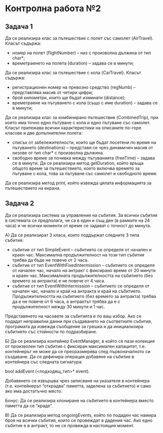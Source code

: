 # Контролна работа №2

## Задача 1
Да се реализира клас за пътешествие с полет със самолет (AirTravel). Класът съдържа:
  - номер на полет (flightNumber) – низ с произволна дължина от тип char*;
  - времетраенето на полета (duration) – задава се в минути;

Да се реализира клас за пътешествие с кола (CarTravel). Класът съдържа:
  - регистрационен номер на превозно средство (regNumb) – представлява масив от четири цифри;
  - брой километри, които ще бъдат изминати (distance);
  - времетраене на пътуването с кола (също с име duration) – задава се в минути;

Да се реализира клас за комбинирано пътешествие (CombinedTrip), при което има точно едно пътуване с кола и 
едно пътуване със самолет. Класът притежава всички характеристики на описаните по-горе класове и две 
допълнителни полета: 
  - списък от забележителности, които ще бъдат посетени по време на пътуването (destinations) –
представя се чрез динамичен масив от низове от тип char* с произволна дължина.
  - свободно време за почивка между пътуванията (freeTime) – задава се в минути. 
Да се реализира метод getDuration, който връща общото време за пътешествието, което включва времето за 
пътуване с кола, това за пътуване със самолет и свободното време.

Да се реализира метод print, който извежда цялата информацията за пътешествието на екрана. 

## Задача 2 
Да се реализира система за управление на събития. За всички събития в системата се предполага, 
че са в един и същ ден (в рамките на 24 часа) и че всички моменти от време се задават с точност до минута.

А) Да се реализират 3 класа, които поддържат следните 3 типа събития:
  - събитие от тип SimpleEvent – събитието се определя от начален и краен час. 
Максимална продължителност на този тип събития трябва да бъде не повече от 2 часа.
  - събитие от тип EventWithFixedIntermission – събитието се определя от начален час, начало на 
антракт с фиксирано време от 20 минути и краен час. 
Максималната продължителността на събитието (без времето за антракта) е не повече от 4 часа.
  - събитие от тип EventWithIntermission – събитието се определя от начален час, начало и край на 
антракта и край на събитието. Продължителността на събитието (без времето за антракта) трябва да е не 
повече от 6 часа, а антрактът трябва да е с продължителност между 30 минути и 1 час.

Представянето на часовете за събитията е по ваш избор. Ако се подадат неправилни данни при създаването на 
съответните събития, програмата да извежда съобщение за грешка и да инициализира събитието със стойности 
по подразбиране. 

Б) Да се реализира контейнер EventManager, в който се пази колекция от произволен тип събития с фиксиран 
максимален капацитет, т.е. контейнерът не може да се преоразмерява след първоначалното си създаване. Да се 
дефинира операция добавяне на събитие в контейнера със следната сигнатура:

bool addEvent (<подходящ_тип>* event). 

Добавянето се извършва чрез записване на указателя в 
контейнера (т.е. контейнерът “открадва” паметта, заделена за събитието) и само ако има достатъчно място. 

Бонус: Да се реализира клониране на събитието в контейнера вместо паметта да се “краде”.

В) Да се реализира метод ongoingEvents, който по подаден час намира броя на всички събития, които се 
провеждат в дадения час. Ако едно събитие е в антракт, то не се провежда в настоящия момент.
